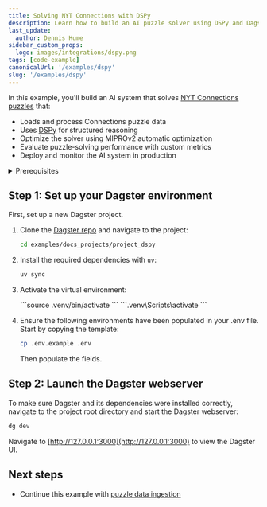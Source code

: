 ```yaml
---
title: Solving NYT Connections with DSPy
description: Learn how to build an AI puzzle solver using DSPy and Dagster
last_update:
  author: Dennis Hume
sidebar_custom_props:
  logo: images/integrations/dspy.png
tags: [code-example]
canonicalUrl: '/examples/dspy'
slug: '/examples/dspy'
---
```


In this example, you'll build an AI system that solves [NYT Connections puzzles](https://www.nytimes.com/games/connections) that:

- Loads and process Connections puzzle data
- Uses [DSPy](https://dspy.ai/) for structured reasoning
- Optimize the solver using MIPROv2 automatic optimization
- Evaluate puzzle-solving performance with custom metrics
- Deploy and monitor the AI system in production

<details>
  <summary>Prerequisites</summary>

To follow the steps in this guide, you'll need:

- Basic Python knowledge
- Python 3.9+ installed on your system. Refer to the [Installation guide](/getting-started/installation) for information.
- Understanding of language models and AI pipelines
- Basic knowledge of the NYT Connections puzzle format

</details>

## Step 1: Set up your Dagster environment

First, set up a new Dagster project.

1. Clone the [Dagster repo](https://github.com/dagster-io/dagster) and navigate to the project:

   ```bash
   cd examples/docs_projects/project_dspy
   ```

2. Install the required dependencies with `uv`:

   ```bash
   uv sync
   ```

3. Activate the virtual environment:

   <Tabs>
     <TabItem value="macos" label="MacOS">
       ```source .venv/bin/activate ```
     </TabItem>
     <TabItem value="windows" label="Windows">
       ```.venv\Scripts\activate ```
     </TabItem>
   </Tabs>

4. Ensure the following environments have been populated in your .env file. Start by copying the template:

   ```bash
   cp .env.example .env
   ```

   Then populate the fields.

## Step 2: Launch the Dagster webserver

To make sure Dagster and its dependencies were installed correctly, navigate to the project root directory and start the Dagster webserver:

```bash
dg dev
```

Navigate to [http://127.0.0.1:3000](http://127.0.0.1:3000) to view the Dagster UI.

## Next steps

- Continue this example with [puzzle data ingestion](/examples/full-pipelines/dspy/data-ingestion)
